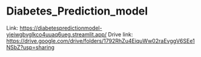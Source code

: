 # Diabetes_Prediction_model
Link: https://diabetespredictionmodel-yjeiwgbvglkco4uuaq6ueg.streamlit.app/
Drive link: https://drive.google.com/drive/folders/1792RhZu4EiquWw02raEvggV6SEe1NSbZ?usp=sharing
